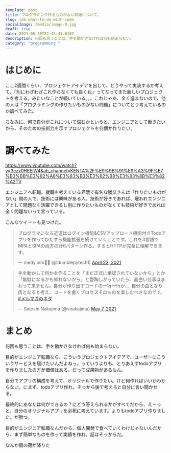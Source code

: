```yaml
---
template: post
title: プログラミング作るものがない問題について。
slug: idk-what-to-do-with-code
socialImage: /media/image-0.jpg
draft: true
date: 2021-05-30T22:45:41.010Z
description: 何回も思うことは、手を動かさなければ何も始まらない。
category: "programming "
---
```

# はじめに



ここ2週間くらい、プロジェクトアイデアを出して、どうやって実装するか考えて、「別にわざわざこれ作らなくても良くね」ってなってまた新しいプロジェクトを考える。みたいなことが続いている。。。これじゃあ、全く進まないので、他の人は「プログラミングの作りたいものがない問題」についてどう考えているのか調べてみた。

ちなみに、何で自分がこれについて悩むかというと、エンジニアとして働きたいから、そのための技術力を示すプロジェクトを何個か作りたい。

# 調べてみた



<https://www.youtube.com/watch?v=3czx0HEEjW4&ab_channel=KENTA%2F%E9%9B%91%E9%A3%9F%E7%B3%BB%E3%82%A8%E3%83%B3%E3%82%B8%E3%83%8B%E3%82%A2TV>

エンジニアへ転職、就職を考えている界隈で有名な勝又さんは「作りたいものがない」側の人で、技術には興味がある人。技術が好きであれば、雇われエンジニアとして問題なく活躍できるし別に作りたいものがなくても技術が好きであれば全く問題ないって言っている。

こんなツイートも見つけた。

<blockquote class="twitter-tweet"><p lang="ja" dir="ltr">プログラマになる近道はログイン機能&amp;CSVアップロード機能付きTodoアプリを作ってひたすら機能拡張を続けていくことです。これを3言語でMPAとSPAの両方の計6パターン作る。するとHTTPが完全に理解できます。</p>&mdash; medy.nim🐍👑 (@dumblepytech1) <a href="https://twitter.com/dumblepytech1/status/1385068682137653249?ref_src=twsrc%5Etfw">April 22, 2021</a></blockquote> <script async src="https://platform.twitter.com/widgets.js" charset="utf-8"></script>

<blockquote class="twitter-tweet"><p lang="ja" dir="ltr">手を動かして何かを作ることを「まだ正式に承認されていないから」とか「無駄になるかも知れないから」と鬱陶しがっていたら、面白い仕事はまわって来ません。自分が作り出すコードの一行一行が、、自分の血となり肉となると考え、コードを書くプロセスそのものを楽しむべきなのです。 <a href="https://twitter.com/hashtag/%E3%83%A1%E3%83%AB%E3%83%9E%E3%82%AC%E3%81%AE%E3%83%8D%E3%82%BF?src=hash&amp;ref_src=twsrc%5Etfw">#メルマガのネタ</a></p>&mdash; Satoshi Nakajima (@snakajima) <a href="https://twitter.com/snakajima/status/1390792401682264067?ref_src=twsrc%5Etfw">May 7, 2021</a></blockquote> <script async src="https://platform.twitter.com/widgets.js" charset="utf-8"></script>



# まとめ

何回も思うことは、手を動かさなければ何も始まらない。

目的がエンジニア転職なら、こういうプロジェクトアイデアで、ユーザーにこういうサービスを届けたいんだよねっ。っていうよりも、とりあえずtodoアプリを作りましたの方が価値はある。だって成果物があるもん。

自分でアプリの構成を考えて、オリジナルで作りたい。けど何作ればいいかわからない。にまず、todoアプリ作れ。そっから後で考えろと自分に言い聞かせる。

最終的にあなたは何ができるの？にどう答えられるかがすべてだから、えーっと、自分のオリジナルアプリを必死に考えています。よりもtodoアプリ作りました。が勝つ。

目的がエンジニア転職なんだから、個人開発で食べていくわけじゃないんだから、まず簡単なものを作って実績を作れ。話はそっからだ。

なんか肩の荷が降りた